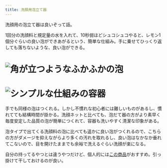 ```yaml
---
title: 洗顔用泡立て器
---
```

洗顔用の泡立て器は良いぞって話。

1回分の洗顔料と規定量の水を入れて、10秒弱ほどシュコシュコやると、レモン1個分ぐらいの良い泡ができあがるという、簡単な仕組み。手に乗せてひっくり返しても落ちないような、良い泡ができる。

![](https://lh3.googleusercontent.com/9SEfBi5IxGTAH2uhO1euQg08KdNRhy_ZAKfnvSnOqimUUbeHw-OY45rbY0QgkS9ZbOw7H09LTpWZJsLjqakOk5ascKFImdVfS2MgZI2lIN_TYFcMSXma1UpjK8CFMGl2fLOjTWIsOIHXYaOGvreL33yqRCCwPlz8xVPrQuOM3RSyULXXvlvginzQ "角が立つようなふかふかの泡")
===============================================================================================================================================================================================================================================

![](https://lh4.googleusercontent.com/dJyc4v6HAREY9Q14b_MkdDi3ZTV6BzaHqEwglDVF0WGu30lWTKHf_EgQiFqyvD-AvXqFzTEH445W_jVBv-5UqDwsia4Za5Th9OgykFDgLyCQ7OG-Q6REFtEAgfl4bWa2_XELGC6Q2qq6BQankVqb14v0SeOdbliHe9ECnaEFAa8Mu47bNmWF4hxC "シンプルな仕組みの容器")
=============================================================================================================================================================================================================================================

手でも同様の泡はつくれる。しかし不慣れな初心者には難しいものがあるし、慣れてても結構時間が掛かる。洗顔ネットと比べても、泡だて器の方がより素早く毎度安定した品質の泡が簡単につくれて、容器も洗いやすく清潔な印象がある。

泡タイプで出てくる洗顔料の泡に比べても遥かに良い泡がつくれるので、こちらの方がダメージを抑えながらより多くの汚れを取れるし、良い泡はなかなか垂れてこないので、目を開けたままでも余裕で洗えるぐらい洗顔が楽になる。

自分の持ってるやつとは違うやつだけど、個人的には[この商品](https://www.amazon.co.jp/dp/B09KMP9GDN)がおすすめ。引っ掛けて干しておけるのが良い。
